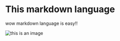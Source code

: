 # This  markdown language

wow markdown language is easy!!

![this is an image](https://octodex.github.com/images/yaktocat.png)
